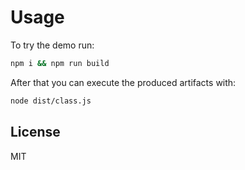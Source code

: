 # Usage

To try the demo run:

```bash
npm i && npm run build
```

After that you can execute the produced artifacts with:

```bash
node dist/class.js
```

## License

MIT
